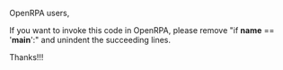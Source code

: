OpenRPA users,

If you want to invoke this code in OpenRPA, please remove "if __name__ == '__main__':" and unindent the succeeding lines.

Thanks!!!
